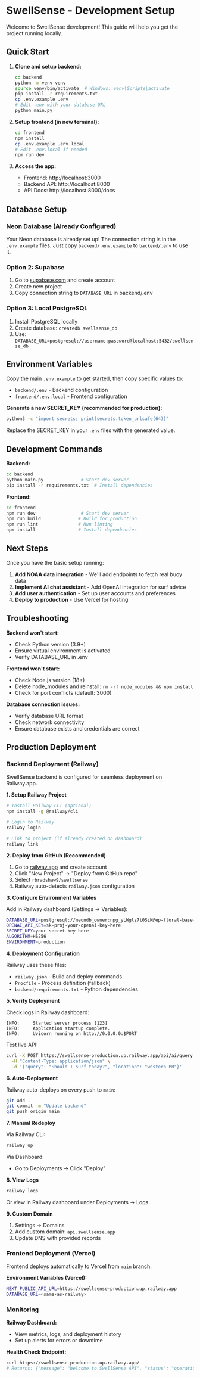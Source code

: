 # SwellSense - Development Setup

Welcome to SwellSense development! This guide will help you get the project running locally.

## Quick Start

1. **Clone and setup backend:**
   ```bash
   cd backend
   python -m venv venv
   source venv/bin/activate  # Windows: venv\Scripts\activate
   pip install -r requirements.txt
   cp .env.example .env
   # Edit .env with your database URL
   python main.py
   ```

2. **Setup frontend (in new terminal):**
   ```bash
   cd frontend
   npm install
   cp .env.example .env.local
   # Edit .env.local if needed
   npm run dev
   ```

3. **Access the app:**
   - Frontend: http://localhost:3000
   - Backend API: http://localhost:8000
   - API Docs: http://localhost:8000/docs

## Database Setup

### Neon Database (Already Configured)
Your Neon database is already set up! The connection string is in the `.env.example` files.
Just copy `backend/.env.example` to `backend/.env` to use it.

### Option 2: Supabase
1. Go to [supabase.com](https://supabase.com) and create account
2. Create new project
3. Copy connection string to `DATABASE_URL` in backend/.env

### Option 3: Local PostgreSQL
1. Install PostgreSQL locally
2. Create database: `createdb swellsense_db`
3. Use: `DATABASE_URL=postgresql://username:password@localhost:5432/swellsense_db`

## Environment Variables

Copy the main `.env.example` to get started, then copy specific values to:
- `backend/.env` - Backend configuration
- `frontend/.env.local` - Frontend configuration

**Generate a new SECRET_KEY (recommended for production):**
```bash
python3 -c "import secrets; print(secrets.token_urlsafe(64))"
```
Replace the SECRET_KEY in your `.env` files with the generated value.

## Development Commands

**Backend:**
```bash
cd backend
python main.py              # Start dev server
pip install -r requirements.txt  # Install dependencies
```

**Frontend:**
```bash
cd frontend
npm run dev                 # Start dev server
npm run build              # Build for production
npm run lint               # Run linting
npm install                # Install dependencies
```

## Next Steps

Once you have the basic setup running:

1. **Add NOAA data integration** - We'll add endpoints to fetch real buoy data
2. **Implement AI chat assistant** - Add OpenAI integration for surf advice
3. **Add user authentication** - Set up user accounts and preferences
4. **Deploy to production** - Use Vercel for hosting

## Troubleshooting

**Backend won't start:**
- Check Python version (3.9+)
- Ensure virtual environment is activated
- Verify DATABASE_URL in .env

**Frontend won't start:**
- Check Node.js version (18+)
- Delete node_modules and reinstall: `rm -rf node_modules && npm install`
- Check for port conflicts (default: 3000)

**Database connection issues:**
- Verify database URL format
- Check network connectivity
- Ensure database exists and credentials are correct

## Production Deployment

### Backend Deployment (Railway)

SwellSense backend is configured for seamless deployment on Railway.app.

**1. Setup Railway Project**

```bash
# Install Railway CLI (optional)
npm install -g @railway/cli

# Login to Railway
railway login

# Link to project (if already created on dashboard)
railway link
```

**2. Deploy from GitHub (Recommended)**

1. Go to [railway.app](https://railway.app) and create account
2. Click "New Project" → "Deploy from GitHub repo"
3. Select `rbradshaw9/swellsense`
4. Railway auto-detects `railway.json` configuration

**3. Configure Environment Variables**

Add in Railway dashboard (Settings → Variables):

```bash
DATABASE_URL=postgresql://neondb_owner:npg_yLWglz7t0SiK@ep-floral-base-adkze7qi-pooler.c-2.us-east-1.aws.neon.tech/neondb?sslmode=require&channel_binding=require
OPENAI_API_KEY=sk-proj-your-openai-key-here
SECRET_KEY=your-secret-key-here
ALGORITHM=HS256
ENVIRONMENT=production
```

**4. Deployment Configuration**

Railway uses these files:
- `railway.json` - Build and deploy commands
- `Procfile` - Process definition (fallback)
- `backend/requirements.txt` - Python dependencies

**5. Verify Deployment**

Check logs in Railway dashboard:
```
INFO:     Started server process [123]
INFO:     Application startup complete.
INFO:     Uvicorn running on http://0.0.0.0:$PORT
```

Test live API:
```bash
curl -X POST https://swellsense-production.up.railway.app/api/ai/query \
  -H "Content-Type: application/json" \
  -d '{"query": "Should I surf today?", "location": "western PR"}'
```

**6. Auto-Deployment**

Railway auto-deploys on every push to `main`:
```bash
git add .
git commit -m "Update backend"
git push origin main
```

**7. Manual Redeploy**

Via Railway CLI:
```bash
railway up
```

Via Dashboard:
- Go to Deployments → Click "Deploy"

**8. View Logs**

```bash
railway logs
```

Or view in Railway dashboard under Deployments → Logs

**9. Custom Domain**

1. Settings → Domains
2. Add custom domain: `api.swellsense.app`
3. Update DNS with provided records

### Frontend Deployment (Vercel)

Frontend deploys automatically to Vercel from `main` branch.

**Environment Variables (Vercel):**
```bash
NEXT_PUBLIC_API_URL=https://swellsense-production.up.railway.app
DATABASE_URL=<same-as-railway>
```

### Monitoring

**Railway Dashboard:**
- View metrics, logs, and deployment history
- Set up alerts for errors or downtime

**Health Check Endpoint:**
```bash
curl https://swellsense-production.up.railway.app/
# Returns: {"message": "Welcome to SwellSense API", "status": "operational"}
```